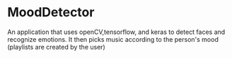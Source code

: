 # MoodDetector
An application that uses openCV,tensorflow, and keras to detect faces and recognize emotions. It then picks music according to the person's mood (playlists are created by the user)



